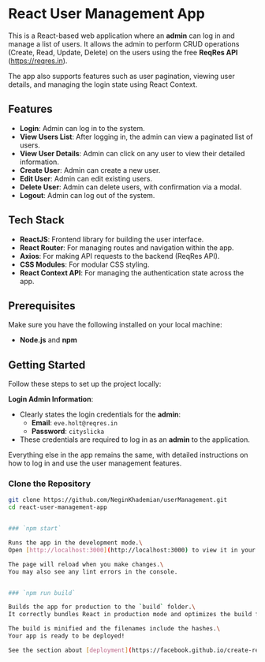 # React User Management App

This is a React-based web application where an **admin** can log in and manage a list of users. It allows the admin to perform CRUD operations (Create, Read, Update, Delete) on the users using the free **ReqRes API** (https://reqres.in). 

The app also supports features such as user pagination, viewing user details, and managing the login state using React Context.

## Features

- **Login**: Admin can log in to the system.
- **View Users List**: After logging in, the admin can view a paginated list of users.
- **View User Details**: Admin can click on any user to view their detailed information.
- **Create User**: Admin can create a new user.
- **Edit User**: Admin can edit existing users.
- **Delete User**: Admin can delete users, with confirmation via a modal.
- **Logout**: Admin can log out of the system.

## Tech Stack

- **ReactJS**: Frontend library for building the user interface.
- **React Router**: For managing routes and navigation within the app.
- **Axios**: For making API requests to the backend (ReqRes API).
- **CSS Modules**: For modular CSS styling.
- **React Context API**: For managing the authentication state across the app.

## Prerequisites

Make sure you have the following installed on your local machine:

- **Node.js** and **npm**

## Getting Started

Follow these steps to set up the project locally:


**Login Admin Information**: 
   - Clearly states the login credentials for the **admin**:
     - **Email**: `eve.holt@reqres.in`
     - **Password**: `cityslicka`
   - These credentials are required to log in as an **admin** to the application.

Everything else in the app remains the same, with detailed instructions on how to log in and use the user management features.


###  Clone the Repository

```bash
git clone https://github.com/NeginKhademian/userManagement.git
cd react-user-management-app


### `npm start`

Runs the app in the development mode.\
Open [http://localhost:3000](http://localhost:3000) to view it in your browser.

The page will reload when you make changes.\
You may also see any lint errors in the console.


### `npm run build`

Builds the app for production to the `build` folder.\
It correctly bundles React in production mode and optimizes the build for the best performance.

The build is minified and the filenames include the hashes.\
Your app is ready to be deployed!

See the section about [deployment](https://facebook.github.io/create-react-app/docs/deployment) for more information.

